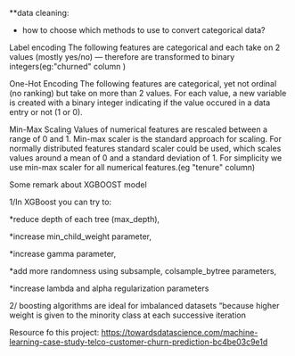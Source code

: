 **data cleaning:
- how to choose which methods to use to convert categorical data?

Label encoding The following features are categorical and each take on 2 values (mostly yes/no) — therefore are transformed to binary integers(eg:"churned" column )

One-Hot Encoding The following features are categorical, yet not ordinal (no ranking) but take on more than 2 values. For each value, a new variable is created with a binary integer indicating if the value occured in a data entry or not (1 or 0).

Min-Max Scaling Values of numerical features are rescaled between a range of 0 and 1. Min-max scaler is the standard approach for scaling. For normally distributed features standard scaler could be used, which scales values around a mean of 0 and a standard deviation of 1. For simplicity we use min-max scaler for all numerical features.(eg "tenure" column)




Some remark about XGBOOST model

1/In XGBoost you can try to:

*reduce depth of each tree (max_depth),

*increase min_child_weight parameter,

*increase gamma parameter,

*add more randomness using subsample, colsample_bytree parameters,

*increase lambda and alpha regularization parameters

2/ boosting algorithms are ideal for imbalanced datasets “because higher weight is given to the minority class at each successive iteration



Resource fo this project:
https://towardsdatascience.com/machine-learning-case-study-telco-customer-churn-prediction-bc4be03c9e1d
